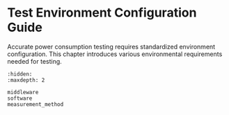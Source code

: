 #  Test Environment Configuration Guide

Accurate power consumption testing requires standardized environment configuration. This chapter introduces various environmental requirements needed for testing.

```{toctree}
:hidden:
:maxdepth: 2

middleware
software
measurement_method
```